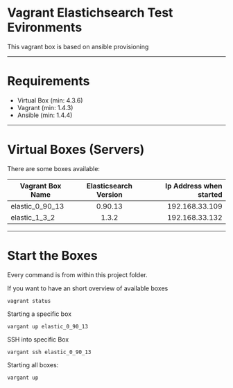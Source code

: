 Vagrant Elastichsearch Test Evironments
=======================================

This vagrant box is based on ansible provisioning

---

Requirements
============

- Virtual Box (min: 4.3.6)
- Vagrant (min: 1.4.3)
- Ansible (min: 1.4.4)

---

Virtual Boxes (Servers)
=======================

There are some boxes available:

| Vagrant Box Name | Elasticsearch Version | Ip Address when started |
| ---------------- | :-------------------: | ----------------------: |
| elastic_0_90_13 | 0.90.13 | 192.168.33.109 |
| elastic_1_3_2 | 1.3.2 | 192.168.33.132 |


---

Start the Boxes
===============
Every command is from within this project folder.

If you want to have an short overview of available boxes
```
vagrant status
```

Starting a specific box
```
vargant up elastic_0_90_13
```

SSH into specific Box
```
vargant ssh elastic_0_90_13
```

Starting all boxes:
```
vargant up
```
